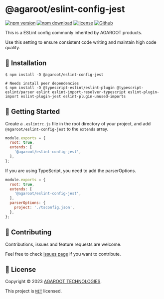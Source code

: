 # @agaroot/eslint-config-jest

[![npm version](https://badge.fury.io/js/@agaroot%2Feslint-config-jest.svg)](https://www.npmjs.com/package/@agaroot/eslint-config-jest)
[![npm download](https://img.shields.io/npm/dm/@agaroot/eslint-config-jest.svg)](https://www.npmjs.com/package/@agaroot/eslint-config-jest)
[![license](https://img.shields.io/badge/License-MIT-green.svg)](https://github.com/agaroot-technologies/eslint-config/blob/main/packages/jest/LICENSE)
[![Github](https://img.shields.io/github/followers/agaroot-technologies?label=Follow&logo=github&style=social)](https://github.com/orgs/agaroot-technologies/followers)

This is a ESLint config commonly inherited by AGAROOT products.

Use this setting to ensure consistent code writing and maintain high code quality.

## 🚀 Installation

```shell
$ npm install -D @agaroot/eslint-config-jest

# Needs install peer dependencies
$ npm install -D @typescript-eslint/eslint-plugin @typescript-eslint/parser eslint eslint-import-resolver-typescript eslint-plugin-import eslint-plugin-jest eslint-plugin-unused-imports
```

## 👏 Getting Started

Create a `.eslintrc.js` file in the root directory of your project, and add `@agaroot/eslint-config-jest` to the `extends` array.

```js
module.exports = {
  root: true,
  extends: [
    '@agaroot/eslint-config-jest',
  ],
};
```

If you are using TypeScript, you need to add the parserOptions.

```js
module.exports = {
  root: true,
  extends: [
    '@agaroot/eslint-config-jest',
  ],
  parserOptions: {
    project: './tsconfig.json',
  },
};
```

## 🤝 Contributing

Contributions, issues and feature requests are welcome.

Feel free to check [issues page](https://github.com/agaroot-technologies/eslint-config/issues) if you want to contribute.

## 📝 License

Copyright © 2023 [AGAROOT TECHNOLOGIES](https://tech.agaroot.co.jp/).

This project is [```MIT```](https://github.com/agaroot-technologies/eslint-config/blob/main/packages/jest/LICENSE) licensed.
